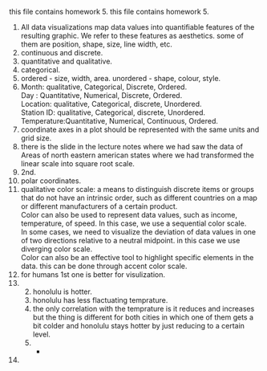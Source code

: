 this file contains homework 5.
this file contains homework 5.
1) All data visualizations map data values into quantifiable features of the resulting graphic. We refer to these features as aesthetics. some of them are position, shape, size, line width, etc.  
2) continuous and discrete.  
3) quantitative and qualitative.  
4) categorical.    
5) ordered - size, width, area.  unordered - shape, colour, style.  
6) Month: qualitative, Categorical, Discrete, Ordered.     
Day : Quantitative, Numerical, Discrete, Ordered.     
Location: qualitative, Categorical, discrete, Unordered.     
Station ID: qualitative, Categorical, discrete, Unordered.     
Temperature:Quantitative, Numerical, Continuous, Ordered.  
7) coordinate axes in a plot should be represented with the same units and grid size.
8) there is the slide in the lecture notes where we had saw the data of Areas of north eastern american states where we had transformed the linear scale into square root scale.
9) 2nd.
10) polar coordinates.
11) qualitative color scale: a means to distinguish discrete items or groups that do not have an intrinsic order, such as different countries on a map or different manufacturers of a certain product.   
  Color can also be used to represent data values, such as income, temperature, of speed. In this case, we use a sequential color scale.   
  In some cases, we need to visualize the deviation of data values in one of two directions relative to a neutral midpoint. in this case we use diverging color scale.  
  Color can also be an effective tool to highlight specific elements in the data. this can be done through accent color scale.
13) for humans 1st one is better for visulization.  
14) 2) honolulu is hotter.    
    3) honolulu has less flactuating temprature.     
    4) the only correlation with the temprature is it reduces and increases but the thing is different for both cities in which one of them gets a bit colder and honolulu stays hotter by just reducing to a certain level.  
    5) -  
15) 
